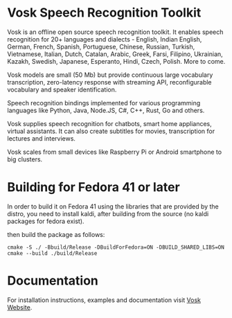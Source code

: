 # Vosk Speech Recognition Toolkit

Vosk is an offline open source speech recognition toolkit. It enables
speech recognition for 20+ languages and dialects - English, Indian
English, German, French, Spanish, Portuguese, Chinese, Russian, Turkish,
Vietnamese, Italian, Dutch, Catalan, Arabic, Greek, Farsi, Filipino,
Ukrainian, Kazakh, Swedish, Japanese, Esperanto, Hindi, Czech, Polish.
More to come.

Vosk models are small (50 Mb) but provide continuous large vocabulary
transcription, zero-latency response with streaming API, reconfigurable
vocabulary and speaker identification.

Speech recognition bindings implemented for various programming languages
like Python, Java, Node.JS, C#, C++, Rust, Go and others.

Vosk supplies speech recognition for chatbots, smart home appliances,
virtual assistants. It can also create subtitles for movies,
transcription for lectures and interviews.

Vosk scales from small devices like Raspberry Pi or Android smartphone to
big clusters.

# Building for Fedora 41 or later

In order to build it on Fedora 41 using the libraries that are provided by the distro, you need to install kaldi, after building from the source (no kaldi packages for fedora exist).

then build the package as follows:

```
cmake -S ./ -Bbuild/Release -DBuildForFedora=ON -DBUILD_SHARED_LIBS=ON
cmake --build ./build/Release
```


# Documentation

For installation instructions, examples and documentation visit [Vosk
Website](https://alphacephei.com/vosk).
